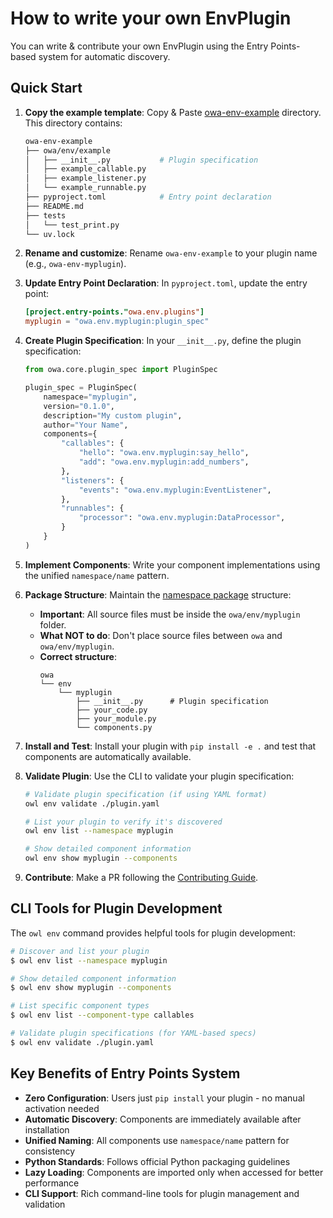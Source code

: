 # How to write your own EnvPlugin

You can write & contribute your own EnvPlugin using the Entry Points-based system for automatic discovery.

## Quick Start

1. **Copy the example template**: Copy & Paste [owa-env-example](https://github.com/open-world-agents/open-world-agents/tree/main/projects/owa-env-example) directory. This directory contains:
    ```sh
    owa-env-example
    ├── owa/env/example
    │   ├── __init__.py           # Plugin specification
    │   ├── example_callable.py
    │   ├── example_listener.py
    │   └── example_runnable.py
    ├── pyproject.toml            # Entry point declaration
    ├── README.md
    ├── tests
    │   └── test_print.py
    └── uv.lock
    ```

2. **Rename and customize**: Rename `owa-env-example` to your plugin name (e.g., `owa-env-myplugin`).

3. **Update Entry Point Declaration**: In `pyproject.toml`, update the entry point:
    ```toml
    [project.entry-points."owa.env.plugins"]
    myplugin = "owa.env.myplugin:plugin_spec"
    ```

4. **Create Plugin Specification**: In your `__init__.py`, define the plugin specification:
    ```python
    from owa.core.plugin_spec import PluginSpec

    plugin_spec = PluginSpec(
        namespace="myplugin",
        version="0.1.0",
        description="My custom plugin",
        author="Your Name",
        components={
            "callables": {
                "hello": "owa.env.myplugin:say_hello",
                "add": "owa.env.myplugin:add_numbers",
            },
            "listeners": {
                "events": "owa.env.myplugin:EventListener",
            },
            "runnables": {
                "processor": "owa.env.myplugin:DataProcessor",
            }
        }
    )
    ```

5. **Implement Components**: Write your component implementations using the unified `namespace/name` pattern.

6. **Package Structure**: Maintain the [namespace package](https://packaging.python.org/en/latest/guides/packaging-namespace-packages/) structure:
    - **Important**: All source files must be inside the `owa/env/myplugin` folder.
    - **What NOT to do**: Don't place source files between `owa` and `owa/env/myplugin`.
    - **Correct structure**:
        ```
        owa
        └── env
            └── myplugin
                ├── __init__.py      # Plugin specification
                ├── your_code.py
                ├── your_module.py
                └── components.py
        ```

7. **Install and Test**: Install your plugin with `pip install -e .` and test that components are automatically available.

8. **Validate Plugin**: Use the CLI to validate your plugin specification:
   ```bash
   # Validate plugin specification (if using YAML format)
   owl env validate ./plugin.yaml

   # List your plugin to verify it's discovered
   owl env list --namespace myplugin

   # Show detailed component information
   owl env show myplugin --components
   ```

9. **Contribute**: Make a PR following the [Contributing Guide](../contributing.md).

## CLI Tools for Plugin Development

The `owl env` command provides helpful tools for plugin development:

```bash
# Discover and list your plugin
$ owl env list --namespace myplugin

# Show detailed component information
$ owl env show myplugin --components

# List specific component types
$ owl env list --component-type callables

# Validate plugin specifications (for YAML-based specs)
$ owl env validate ./plugin.yaml
```

## Key Benefits of Entry Points System

- **Zero Configuration**: Users just `pip install` your plugin - no manual activation needed
- **Automatic Discovery**: Components are immediately available after installation
- **Unified Naming**: All components use `namespace/name` pattern for consistency
- **Python Standards**: Follows official Python packaging guidelines
- **Lazy Loading**: Components are imported only when accessed for better performance
- **CLI Support**: Rich command-line tools for plugin management and validation




